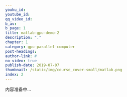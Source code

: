 ```yaml
---
youku_id: 
youtube_id: 
qq_video_id: 
b_av: 
b_page: 1
title: matlab-gpu-demo-2
description: "."
chapter: 1
category: gpu-parallel-computer
post-headings:
author-link: #
no-video: true
publish-date: 2019-07-07
thumbnail: /static/img/course_cover-small/matlab.png
index: 2
---
```



内容准备中...
